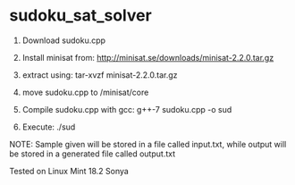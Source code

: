 # sudoku_sat_solver


1. Download sudoku.cpp
2. Install minisat from: 
  http://minisat.se/downloads/minisat-2.2.0.tar.gz

3. extract using: 
  tar-xvzf minisat-2.2.0.tar.gz

4. move sudoku.cpp to /minisat/core

5. Compile sudoku.cpp with gcc:
  g++-7 sudoku.cpp -o sud

6. Execute:
  ./sud
 
 NOTE:
  Sample given will be stored in a file called input.txt,
  while output will be stored in a generated file called output.txt
  
 Tested on Linux Mint 18.2 Sonya 
  
